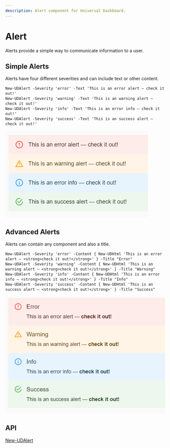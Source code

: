 ```yaml
---
description: Alert component for Universal Dashboard.
---
```


# Alert

Alerts provide a simple way to communicate information to a user.

## Simple Alerts

Alerts have four different severities and can include text or other content.

```
New-UDAlert -Severity 'error' -Text 'This is an error alert — check it out!' 
New-UDAlert -Severity 'warning' -Text 'This is an warning alert — check it out!'
New-UDAlert -Severity 'info' -Text 'This is an error info — check it out!' 
New-UDAlert -Severity 'success' -Text 'This is an success alert — check it out!'
```

![Alert Types](<../../../../.gitbook/assets/image (210).png>)

## Advanced Alerts

Alerts can contain any component and also a title.

```
New-UDAlert -Severity 'error' -Content { New-UDHtml 'This is an error alert — <strong>check it out!</strong>' } -Title "Error"
New-UDAlert -Severity 'warning' -Content { New-UDHtml 'This is an warning alert — <strong>check it out!</strong>' } -Title "Warning"
New-UDAlert -Severity 'info' -Content { New-UDHtml 'This is an error info — <strong>check it out!</strong>' } -Title "Info"
New-UDAlert -Severity 'success' -Content { New-UDHtml 'This is an success alert — <strong>check it out!</strong>' } -Title "Success"
```

![Advanced Alerts](<../../../../.gitbook/assets/image (211).png>)

## API

[New-UDAlert](../../../../cmdlets/New-UDAlert.txt)
